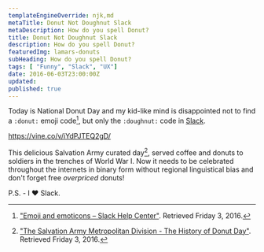```yaml
---
templateEngineOverride: njk,md
metaTitle: Donut Not Doughnut Slack 
metaDescription: How do you spell Donut?
title: Donut Not Doughnut Slack 
description: How do you spell Donut?
featuredImg: lamars-donuts
subHeading: How do you spell Donut?
tags: [ "Funny", "Slack", "UX"]
date: 2016-06-03T23:00:00Z
updated:
published: true
---
```


<div class="col-start-3 col-end-9">

Today is National Donut Day and my kid-like mind is disappointed not to find a `:donut:` emoji code[^1], but only the `:doughnut:` code in [Slack](https://slack.com).

https://vine.co/v/iYdPJTEQ2gD/

This delicious Salvation Army curated day[^2], served coffee and donuts to soldiers in the trenches of World War I. Now it needs to be celebrated throughout the internets in binary form without regional linguistical bias and don't forget free _overpriced_ donuts!

P.S. - I ❤ Slack.

[^1]: ["Emoji and emoticons – Slack Help Center"](http://www.emoji-cheat-sheet.com). Retrieved Friday 3, 2016.
[^2]: ["The Salvation Army Metropolitan Division - The History of Donut Day"](http://centralusa.salvationarmy.org/metro/donutdayhistory/). Retrieved Friday 3, 2016.

</div>